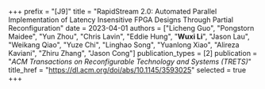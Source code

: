 +++
prefix = "[J9]"
title = "RapidStream 2.0: Automated Parallel Implementation of Latency Insensitive FPGA Designs Through Partial Reconfiguration"
date = 2023-04-01
authors = ["Licheng Guo", "Pongstorn Maidee", "Yun Zhou", "Chris Lavin", "Eddie Hung", "**Wuxi Li**", "Jason Lau", "Weikang Qiao", "Yuze Chi", "Linghao Song", "Yuanlong Xiao", "Alireza Kaviani", "Zhiru Zhang", "Jason Cong"]
publication_types = [2]
publication = "*ACM Transactions on Reconfigurable Technology and Systems (TRETS)*"
title_href = "https://dl.acm.org/doi/abs/10.1145/3593025"
selected = true
+++
